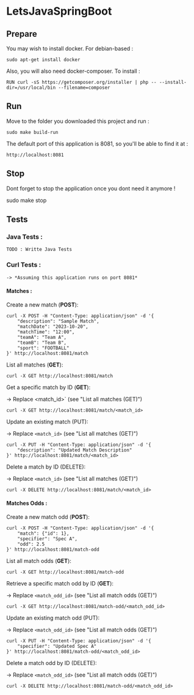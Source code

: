 # LetsJavaSpringBoot

## Prepare

You may wish to install docker. For debian-based :
```
sudo apt-get install docker
```
Also, you will also need docker-composer. To install :
```
RUN curl -sS https://getcomposer.org/installer | php -- --install-dir=/usr/local/bin --filename=composer
```

## Run
Move to the folder you downloaded this project and run :
```
sudo make build-run
```

The default port of this application is 8081, so you'll be able to find it at :
```
http://localhost:8081
```

## Stop

Dont forget to stop the application once you dont need it anymore !

sudo make stop

## Tests

### Java Tests :

    TODO : Writte Java Tests

### Curl Tests :

    -> *Assuming this application runs on port 8081*

#### Matches :

Create a new match (**POST**):
```
curl -X POST -H "Content-Type: application/json" -d '{
    "description": "Sample Match",
    "matchDate": "2023-10-20",
    "matchTime": "12:00",
    "teamA": "Team A",
    "teamB": "Team B",
    "sport": "FOOTBALL"
}' http://localhost:8081/match
```


List all matches (**GET**):
```
curl -X GET http://localhost:8081/match
```

Get a specific match by ID (**GET**):

-> Replace <match_id>` (see "List all matches (GET)")
```
curl -X GET http://localhost:8081/match/<match_id>
```


Update an existing match (PUT):

-> Replace `<match_id>` (see "List all matches (GET)")
```
curl -X PUT -H "Content-Type: application/json" -d '{
    "description": "Updated Match Description"
}' http://localhost:8081/match/<match_id>
```


Delete a match by ID (DELETE):

-> Replace `<match_id>` (see "List all matches (GET)")
```
curl -X DELETE http://localhost:8081/match/<match_id>
```

#### Matches Odds :

Create a new match odd (**POST**):
```
curl -X POST -H "Content-Type: application/json" -d '{
    "match": {"id": 1},
    "specifier": "Spec A",
    "odd": 2.5
}' http://localhost:8081/match-odd
```


List all match odds (**GET**):
```
curl -X GET http://localhost:8081/match-odd
```

Retrieve a specific match odd by ID (**GET**):

-> Replace `<match_odd_id>` (see "List all match odds (GET)")
```
curl -X GET http://localhost:8081/match-odd/<match_odd_id>
```


Update an existing match odd (PUT):

-> Replace `<match_odd_id>` (see "List all match odds (GET)")
```
curl -X PUT -H "Content-Type: application/json" -d '{
    "specifier": "Updated Spec A"
}' http://localhost:8081/match-odd/<match_odd_id>
```


Delete a match odd by ID (DELETE):

-> Replace `<match_odd_id>` (see "List all match odds (GET)")
```
curl -X DELETE http://localhost:8081/match-odd/<match_odd_id>
```